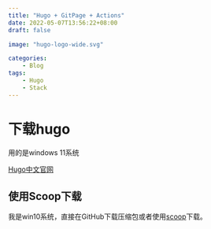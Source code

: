 ```yaml
---
title: "Hugo + GitPage + Actions"
date: 2022-05-07T13:56:22+08:00
draft: false

image: "hugo-logo-wide.svg"

categories:
    - Blog
tags:
    - Hugo
    - Stack
---
```

# 下载hugo
用的是windows 11系统

[Hugo中文官网](https://www.gohugo.cn/)
## 使用Scoop下载
我是win10系统，直接在GitHub下载压缩包或者使用[scoop](https://scoop.sh/)下载。
